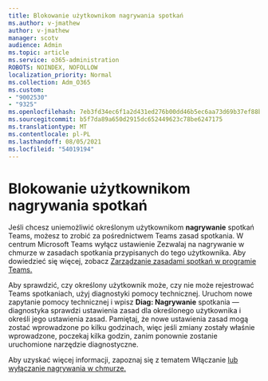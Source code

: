 ```yaml
---
title: Blokowanie użytkownikom nagrywania spotkań
ms.author: v-jmathew
author: v-jmathew
manager: scotv
audience: Admin
ms.topic: article
ms.service: o365-administration
ROBOTS: NOINDEX, NOFOLLOW
localization_priority: Normal
ms.collection: Adm_O365
ms.custom:
- "9002530"
- "9325"
ms.openlocfilehash: 7eb3fd34ec6f1a2d431ed276b00dd46b5ec6aa73d69b37ef88b1ba0ca6f5d077
ms.sourcegitcommit: b5f7da89a650d2915dc652449623c78be6247175
ms.translationtype: MT
ms.contentlocale: pl-PL
ms.lasthandoff: 08/05/2021
ms.locfileid: "54019194"
---
```

# <a name="block-user-from-recording-meetings"></a>Blokowanie użytkownikom nagrywania spotkań

Jeśli chcesz uniemożliwić określonym użytkownikom **nagrywanie** spotkań Teams, możesz to zrobić za pośrednictwem Teams zasad spotkania. W centrum Microsoft Teams wyłącz ustawienie Zezwalaj  na nagrywanie w chmurze w zasadach spotkania przypisanych do tego użytkownika. Aby dowiedzieć się więcej, zobacz [Zarządzanie zasadami spotkań w programie Teams.](https://docs.microsoft.com/microsoftteams/meeting-policies-in-teams#allow-cloud-recording)

Aby sprawdzić, czy określony użytkownik może, czy nie może rejestrować Teams spotkaniach, użyj diagnostyki pomocy technicznej. Uruchom nowe zapytanie pomocy technicznej i wpisz **Diag: Nagrywanie** spotkania — diagnostyka sprawdzi ustawienia zasad dla określonego użytkownika i określi jego ustawienia zasad. Pamiętaj, że nowe ustawienia zasad mogą zostać wprowadzone po kilku godzinach, więc jeśli zmiany zostały właśnie wprowadzone, poczekaj kilka godzin, zanim ponownie zostanie uruchomione narzędzie diagnostyczne.

Aby uzyskać więcej informacji, zapoznaj się z tematem Włączanie [lub wyłączanie nagrywania w chmurze.](https://docs.microsoft.com/microsoftteams/cloud-recording#turn-on-or-turn-off-cloud-recording)
